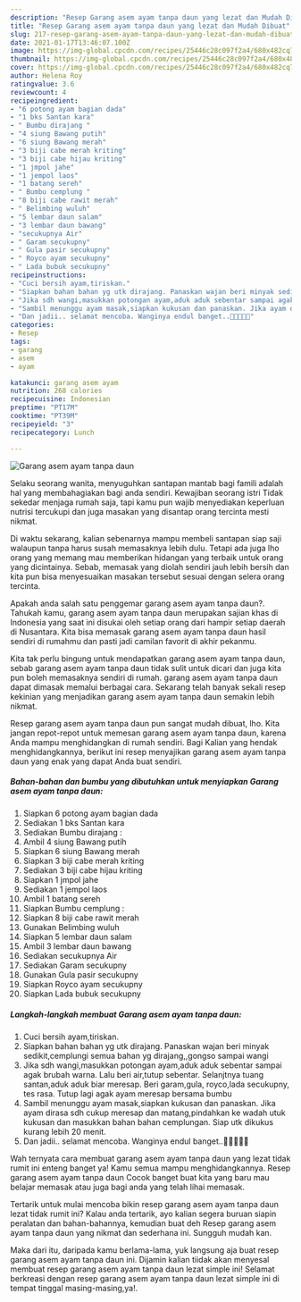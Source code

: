 ```yaml
---
description: "Resep Garang asem ayam tanpa daun yang lezat dan Mudah Dibuat"
title: "Resep Garang asem ayam tanpa daun yang lezat dan Mudah Dibuat"
slug: 217-resep-garang-asem-ayam-tanpa-daun-yang-lezat-dan-mudah-dibuat
date: 2021-01-17T13:46:07.100Z
image: https://img-global.cpcdn.com/recipes/25446c28c097f2a4/680x482cq70/garang-asem-ayam-tanpa-daun-foto-resep-utama.jpg
thumbnail: https://img-global.cpcdn.com/recipes/25446c28c097f2a4/680x482cq70/garang-asem-ayam-tanpa-daun-foto-resep-utama.jpg
cover: https://img-global.cpcdn.com/recipes/25446c28c097f2a4/680x482cq70/garang-asem-ayam-tanpa-daun-foto-resep-utama.jpg
author: Helena Roy
ratingvalue: 3.6
reviewcount: 4
recipeingredient:
- "6 potong ayam bagian dada"
- "1 bks Santan kara"
- " Bumbu dirajang "
- "4 siung Bawang putih"
- "6 siung Bawang merah"
- "3 biji cabe merah kriting"
- "3 biji cabe hijau kriting"
- "1 jmpol jahe"
- "1 jempol laos"
- "1 batang sereh"
- " Bumbu cemplung "
- "8 biji cabe rawit merah"
- " Belimbing wuluh"
- "5 lembar daun salam"
- "3 lembar daun bawang"
- "secukupnya Air"
- " Garam secukupny"
- " Gula pasir secukupny"
- " Royco ayam secukupny"
- " Lada bubuk secukupny"
recipeinstructions:
- "Cuci bersih ayam,tiriskan."
- "Siapkan bahan bahan yg utk dirajang. Panaskan wajan beri minyak sedikit,cemplungi semua bahan yg dirajang,,gongso sampai wangi"
- "Jika sdh wangi,masukkan potongan ayam,aduk aduk sebentar sampai agak brubah warna. Lalu beri air,tutup sebentar. Selanjtnya tuang santan,aduk aduk biar meresap. Beri garam,gula, royco,lada secukupny, tes rasa. Tutup lagi agak ayam meresap bersama bumbu"
- "Sambil menunggu ayam masak,siapkan kukusan dan panaskan. Jika ayam dirasa sdh cukup meresap dan matang,pindahkan ke wadah utuk kukusan dan masukkan bahan bahan cemplungan. Siap utk dikukus kurang lebih 20 menit."
- "Dan jadii.. selamat mencoba. Wanginya endul banget..👍🏻👍🏻🤗"
categories:
- Resep
tags:
- garang
- asem
- ayam

katakunci: garang asem ayam 
nutrition: 268 calories
recipecuisine: Indonesian
preptime: "PT17M"
cooktime: "PT39M"
recipeyield: "3"
recipecategory: Lunch

---
```



![Garang asem ayam tanpa daun](https://img-global.cpcdn.com/recipes/25446c28c097f2a4/680x482cq70/garang-asem-ayam-tanpa-daun-foto-resep-utama.jpg)

Selaku seorang wanita, menyuguhkan santapan mantab bagi famili adalah hal yang membahagiakan bagi anda sendiri. Kewajiban seorang istri Tidak sekedar menjaga rumah saja, tapi kamu pun wajib menyediakan keperluan nutrisi tercukupi dan juga masakan yang disantap orang tercinta mesti nikmat.

Di waktu  sekarang, kalian sebenarnya mampu membeli santapan siap saji walaupun tanpa harus susah memasaknya lebih dulu. Tetapi ada juga lho orang yang memang mau memberikan hidangan yang terbaik untuk orang yang dicintainya. Sebab, memasak yang diolah sendiri jauh lebih bersih dan kita pun bisa menyesuaikan masakan tersebut sesuai dengan selera orang tercinta. 



Apakah anda salah satu penggemar garang asem ayam tanpa daun?. Tahukah kamu, garang asem ayam tanpa daun merupakan sajian khas di Indonesia yang saat ini disukai oleh setiap orang dari hampir setiap daerah di Nusantara. Kita bisa memasak garang asem ayam tanpa daun hasil sendiri di rumahmu dan pasti jadi camilan favorit di akhir pekanmu.

Kita tak perlu bingung untuk mendapatkan garang asem ayam tanpa daun, sebab garang asem ayam tanpa daun tidak sulit untuk dicari dan juga kita pun boleh memasaknya sendiri di rumah. garang asem ayam tanpa daun dapat dimasak memalui berbagai cara. Sekarang telah banyak sekali resep kekinian yang menjadikan garang asem ayam tanpa daun semakin lebih nikmat.

Resep garang asem ayam tanpa daun pun sangat mudah dibuat, lho. Kita jangan repot-repot untuk memesan garang asem ayam tanpa daun, karena Anda mampu menghidangkan di rumah sendiri. Bagi Kalian yang hendak menghidangkannya, berikut ini resep menyajikan garang asem ayam tanpa daun yang enak yang dapat Anda buat sendiri.

<!--inarticleads1-->

##### Bahan-bahan dan bumbu yang dibutuhkan untuk menyiapkan Garang asem ayam tanpa daun:

1. Siapkan 6 potong ayam bagian dada
1. Sediakan 1 bks Santan kara
1. Sediakan  Bumbu dirajang :
1. Ambil 4 siung Bawang putih
1. Siapkan 6 siung Bawang merah
1. Siapkan 3 biji cabe merah kriting
1. Sediakan 3 biji cabe hijau kriting
1. Siapkan 1 jmpol jahe
1. Sediakan 1 jempol laos
1. Ambil 1 batang sereh
1. Siapkan  Bumbu cemplung :
1. Siapkan 8 biji cabe rawit merah
1. Gunakan  Belimbing wuluh
1. Siapkan 5 lembar daun salam
1. Ambil 3 lembar daun bawang
1. Sediakan secukupnya Air
1. Sediakan  Garam secukupny
1. Gunakan  Gula pasir secukupny
1. Siapkan  Royco ayam secukupny
1. Siapkan  Lada bubuk secukupny




<!--inarticleads2-->

##### Langkah-langkah membuat Garang asem ayam tanpa daun:

1. Cuci bersih ayam,tiriskan.
1. Siapkan bahan bahan yg utk dirajang. Panaskan wajan beri minyak sedikit,cemplungi semua bahan yg dirajang,,gongso sampai wangi
1. Jika sdh wangi,masukkan potongan ayam,aduk aduk sebentar sampai agak brubah warna. Lalu beri air,tutup sebentar. Selanjtnya tuang santan,aduk aduk biar meresap. Beri garam,gula, royco,lada secukupny, tes rasa. Tutup lagi agak ayam meresap bersama bumbu
1. Sambil menunggu ayam masak,siapkan kukusan dan panaskan. Jika ayam dirasa sdh cukup meresap dan matang,pindahkan ke wadah utuk kukusan dan masukkan bahan bahan cemplungan. Siap utk dikukus kurang lebih 20 menit.
1. Dan jadii.. selamat mencoba. Wanginya endul banget..👍🏻👍🏻🤗




Wah ternyata cara membuat garang asem ayam tanpa daun yang lezat tidak rumit ini enteng banget ya! Kamu semua mampu menghidangkannya. Resep garang asem ayam tanpa daun Cocok banget buat kita yang baru mau belajar memasak atau juga bagi anda yang telah lihai memasak.

Tertarik untuk mulai mencoba bikin resep garang asem ayam tanpa daun lezat tidak rumit ini? Kalau anda tertarik, ayo kalian segera buruan siapin peralatan dan bahan-bahannya, kemudian buat deh Resep garang asem ayam tanpa daun yang nikmat dan sederhana ini. Sungguh mudah kan. 

Maka dari itu, daripada kamu berlama-lama, yuk langsung aja buat resep garang asem ayam tanpa daun ini. Dijamin kalian tiidak akan menyesal membuat resep garang asem ayam tanpa daun lezat simple ini! Selamat berkreasi dengan resep garang asem ayam tanpa daun lezat simple ini di tempat tinggal masing-masing,ya!.

